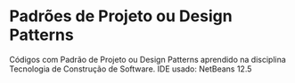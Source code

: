 # Padrões de Projeto ou Design Patterns
Códigos com Padrão de Projeto ou Design Patterns aprendido na disciplina Tecnologia de Construção de Software.
IDE usado: NetBeans 12.5
